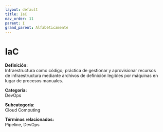 ```yaml
---
layout: default
title: IaC
nav_order: 11
parent: I
grand_parent: Alfabéticamente
---
```


# IaC

**Definición:**  
Infraestructura como código; práctica de gestionar y aprovisionar recursos de infraestructura mediante archivos de definición legibles por máquinas en lugar de procesos manuales.

**Categoría:**  
DevOps  

**Subcategoría:**  
Cloud Computing

**Términos relacionados:**  
Pipeline, DevOps
